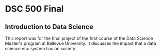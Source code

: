 # DSC 500 Final

## Introduction to Data Science

This report was for the final project of the first course of the Data Science Master's program at Bellevue University. It discusses the impact that a data science eco system has on society.
